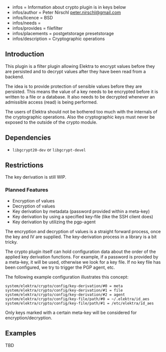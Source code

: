 - infos = Information about crypto plugin is in keys below
- infos/author = Peter Nirschl <peter.nirschl@gmail.com>
- infos/licence = BSD
- infos/needs = 
- infos/provides = filefilter
- infos/placements = postgetstorage presetstorage
- infos/description = Cryptographic operations

## Introduction ##

This plugin is a filter plugin allowing Elektra to encrypt values before they are
persisted and to decrypt values after they have been read from a backend.

The idea is to provide protection of sensible values before they are persisted.
This means the value of a key needs to be encrypted before it is written to a file or a database.
It also needs to be decrypted whenever an admissible access (read) is being performed.

The users of Elektra should not be bothered too much with the internals of the cryptographic operations.
Also the cryptographic keys must never be exposed to the outside of the crypto module.

## Dependencies ##

- `libgcrypt20-dev` or `libgcrypt-devel`

## Restrictions ##

The key derivation is still WIP.

### Planned Features ###

- Encryption of values
- Decryption of values
- Key derivation by metadata (password provided within a meta-key)
- Key derivation by using a specified key-file (like the SSH client does)
- Key derivation by utilizing the pgp-agent

The encryption and decryption of values is a straight forward process, once the key and IV are supplied.
The key-derivation process in a library is a bit tricky.

The crypto plugin itself can hold configuration data about the order of the applied key derivation functions.
For example, if a password is provided by a meta-key, it will be used, otherwise we look for a key file.
If no key file has been configured, we try to trigger the PGP agent, etc.

The following example configuration illustrates this concept:

	system/elektra/crypto/config/key-derivation/#0 = meta
	system/elektra/crypto/config/key-derivation/#1 = file
	system/elektra/crypto/config/key-derivation/#2 = agent
	system/elektra/crypto/config/key-file/path/#0 = ~/.elektra/id_aes
	system/elektra/crypto/config/key-file/path/#1 = /etc/elektra/id_aes

Only keys marked with a certain meta-key will be considered for encryption/decryption.

## Examples ##

TBD

